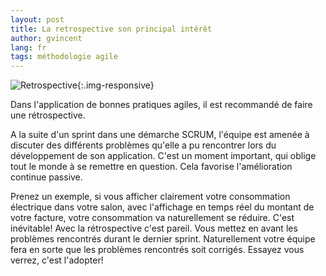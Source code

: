 ```yaml
---
layout: post
title: La retrospective son principal intérêt
author: gvincent
lang: fr
tags: méthodologie agile
---
```

![Retrospective](https://lh3.googleusercontent.com/-I40IfhiSgOA/TrwNrLk6YcI/AAAAAAAABcA/3b5gh7sSX6g/s800/retro-300x207.jpg){:.img-responsive}

Dans l'application de bonnes pratiques agiles, il est recommandé de faire une rétrospective.

<!--more-->

A la suite d'un sprint dans une démarche SCRUM, l'équipe est amenée à discuter des différents problèmes qu'elle a pu rencontrer lors du développement de son application.
C'est un moment important, qui oblige tout le monde à se remettre en question. Cela favorise l'amélioration continue passive.

Prenez un exemple, si vous afficher clairement votre consommation électrique dans votre salon, avec l'affichage en temps réel du montant de votre facture, votre consommation va naturellement se réduire. C'est inévitable! Avec la rétrospective c'est pareil. Vous mettez en avant les problèmes rencontrés durant le dernier sprint. Naturellement votre équipe fera en sorte que les problèmes rencontrés soit corrigés. Essayez vous verrez, c'est l'adopter!


